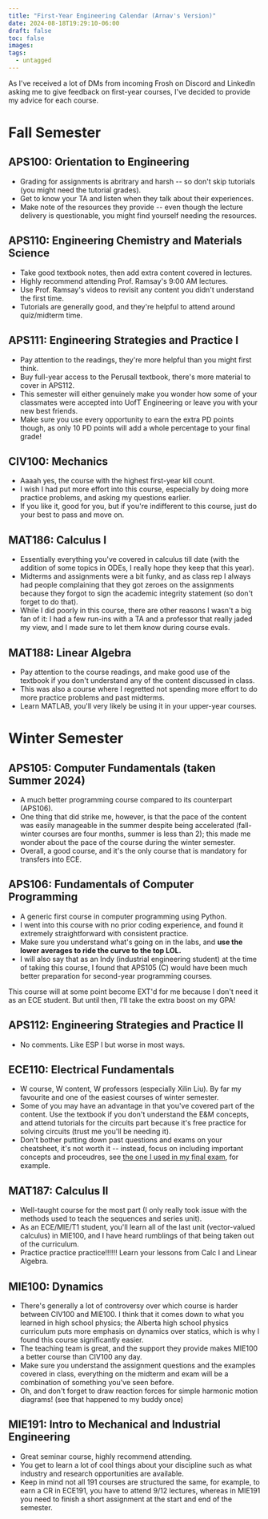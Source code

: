 ```yaml
---
title: "First-Year Engineering Calendar (Arnav's Version)"
date: 2024-08-18T19:29:10-06:00
draft: false
toc: false
images:
tags: 
  - untagged
---
```

As I've received a lot of DMs from incoming Frosh on Discord and LinkedIn asking me to give feedback on first-year courses, I've decided to provide my advice for each course. 
# Fall Semester
## APS100: Orientation to Engineering
- Grading for assignments is abritrary and harsh -- so don't skip tutorials (you might need the tutorial grades).
- Get to know your TA and listen when they talk about their experiences.
- Make note of the resources they provide -- even though the lecture delivery is questionable, you might find yourself needing the resources.

## APS110: Engineering Chemistry and Materials Science
- Take good textbook notes, then add extra content covered in lectures.
- Highly recommend attending Prof. Ramsay's 9:00 AM lectures.
- Use Prof. Ramsay's videos to revisit any content you didn't understand the first time.
- Tutorials are generally good, and they're helpful to attend around quiz/midterm time.

## APS111: Engineering Strategies and Practice I
- Pay attention to the readings, they're more helpful than you might first think.
- Buy full-year access to the Perusall textbook, there's more material to cover in APS112.
- This semester will either genuinely make you wonder how some of your classmates were accepted into UofT Engineering or leave you with your new best friends.
- Make sure you use every opportunity to earn the extra PD points though, as only 10 PD points will add a whole percentage to your final grade!

## CIV100: Mechanics
- Aaaah yes, the course with the highest first-year kill count. 
- I wish I had put more effort into this course, especially by doing more practice problems, and asking my questions earlier. 
- If you like it, good for you, but if you're indifferent to this course, just do your best to pass and move on.

## MAT186: Calculus I
- Essentially everything you've covered in calculus till date (with the addition of some topics in ODEs, I really hope they keep that this year).
- Midterms and assignments were a bit funky, and as class rep I always had people complaining that they got zeroes on the assignments because they forgot to sign the academic integrity statement (so don't forget to do that).
- While I did poorly in this course, there are other reasons I wasn't a big fan of it: I had a few run-ins with a TA and a professor that really jaded my view, and I made sure to let them know during course evals.

## MAT188: Linear Algebra
- Pay attention to the course readings, and make good use of the textbook if you don't understand any of the content discussed in class. 
- This was also a course where I regretted not spending more effort to do more practice problems and past midterms.
- Learn MATLAB, you'll very likely be using it in your upper-year courses.

# Winter Semester
## APS105: Computer Fundamentals (taken Summer 2024)
- A much better programming course compared to its counterpart (APS106). 
- One thing that did strike me, however, is that the pace of the content was easily manageable in the summer despite being accelerated (fall-winter courses are four months, summer is less than 2); this made me wonder about the pace of the course during the winter semester. 
- Overall, a good course, and it's the only course that is mandatory for transfers into ECE.

## APS106: Fundamentals of Computer Programming 
- A generic first course in computer programming using Python. 
- I went into this course with no prior coding experience, and found it extremely straightforward with consistent practice. 
- Make sure you understand what's going on in the labs, and **use the lower averages to ride the curve to the top LOL.** 
- I will also say that as an Indy (industrial engineering student) at the time of taking this course, I found that APS105 (C) would have been much better preparation for second-year programming courses. 

This course will at some point become EXT'd for me because I don't need it as an ECE student. But until then, I'll take the extra boost on my GPA!

## APS112: Engineering Strategies and Practice II
- No comments. Like ESP I but worse in most ways. 

## ECE110: Electrical Fundamentals
- W course, W content, W professors (especially Xilin Liu). By far my favourite and one of the easiest courses of winter semester. 
- Some of you may have an advantage in that you've covered part of the content. Use the textbook if you don't understand the E&M concepts, and attend tutorials for the circuits part because it's free practice for solving circuits (trust me you'll be needing it). 
- Don't bother putting down past questions and exams on your cheatsheet, it's not worth it -- instead, focus on including important concepts and proceudres, see [the one I used in my final exam](/files/firstyear/ece110formulae.pdf), for example.

## MAT187: Calculus II
- Well-taught course for the most part (I only really took issue with the methods used to teach the sequences and series unit). 
- As an ECE/MIE/T1 student, you'll learn all of the last unit (vector-valued calculus) in MIE100, and I have heard rumblings of that being taken out of the curriculum.
- Practice practice practice!!!!!! Learn your lessons from Calc I and Linear Algebra.

## MIE100: Dynamics
- There's generally a lot of controversy over which course is harder between CIV100 and MIE100. I think that it comes down to what you learned in high school physics; the Alberta high school physics curriculum puts more emphasis on dynamics over statics, which is why I found this course significantly easier. 
- The teaching team is great, and the support they provide makes MIE100 a better course than CIV100 any day. 
- Make sure you understand the assignment questions and the examples covered in class, everything on the midterm and exam will be a combination of something you've seen before. 
- Oh, and don't forget to draw reaction forces for simple harmonic motion diagrams! (see that happened to my buddy once)

## MIE191: Intro to Mechanical and Industrial Engineering
- Great seminar course, highly recommend attending. 
- You get to learn a lot of cool things about your discipline such as what industry and research opportunities are available. 
- Keep in mind not all 191 courses are structured the same, for example, to earn a CR in ECE191, you have to attend 9/12 lectures, whereas in MIE191 you need to finish a short assignment at the start and end of the semester. 
